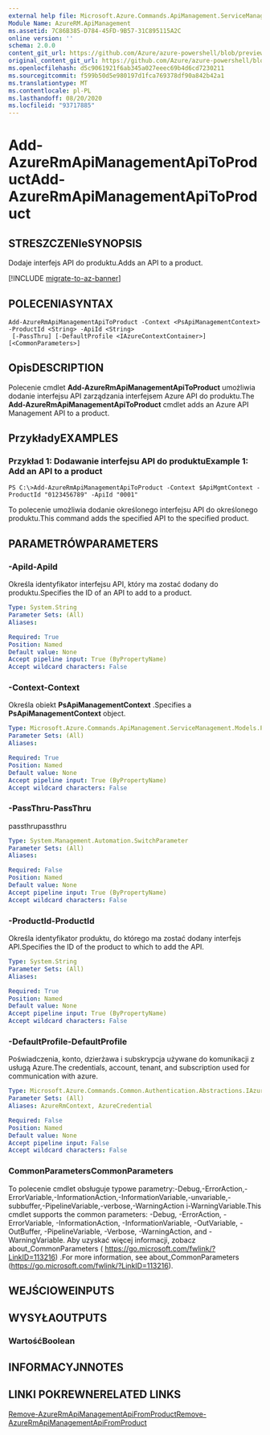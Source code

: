 ```yaml
---
external help file: Microsoft.Azure.Commands.ApiManagement.ServiceManagement.dll-Help.xml
Module Name: AzureRM.ApiManagement
ms.assetid: 7C86B385-D784-45FD-9B57-31C895115A2C
online version: ''
schema: 2.0.0
content_git_url: https://github.com/Azure/azure-powershell/blob/preview/src/ResourceManager/ApiManagement/Commands.ApiManagement/help/Add-AzureRmApiManagementApiToProduct.md
original_content_git_url: https://github.com/Azure/azure-powershell/blob/preview/src/ResourceManager/ApiManagement/Commands.ApiManagement/help/Add-AzureRmApiManagementApiToProduct.md
ms.openlocfilehash: d5c9061921f6ab345a027eeec69b4d6cd7230211
ms.sourcegitcommit: f599b50d5e980197d1fca769378df90a842b42a1
ms.translationtype: MT
ms.contentlocale: pl-PL
ms.lasthandoff: 08/20/2020
ms.locfileid: "93717885"
---
```

# <span data-ttu-id="02cda-101">Add-AzureRmApiManagementApiToProduct</span><span class="sxs-lookup"><span data-stu-id="02cda-101">Add-AzureRmApiManagementApiToProduct</span></span>

## <span data-ttu-id="02cda-102">STRESZCZENIe</span><span class="sxs-lookup"><span data-stu-id="02cda-102">SYNOPSIS</span></span>
<span data-ttu-id="02cda-103">Dodaje interfejs API do produktu.</span><span class="sxs-lookup"><span data-stu-id="02cda-103">Adds an API to a product.</span></span>

[!INCLUDE [migrate-to-az-banner](../../includes/migrate-to-az-banner.md)]

## <span data-ttu-id="02cda-104">POLECENIA</span><span class="sxs-lookup"><span data-stu-id="02cda-104">SYNTAX</span></span>

```
Add-AzureRmApiManagementApiToProduct -Context <PsApiManagementContext> -ProductId <String> -ApiId <String>
 [-PassThru] [-DefaultProfile <IAzureContextContainer>] [<CommonParameters>]
```

## <span data-ttu-id="02cda-105">Opis</span><span class="sxs-lookup"><span data-stu-id="02cda-105">DESCRIPTION</span></span>
<span data-ttu-id="02cda-106">Polecenie cmdlet **Add-AzureRmApiManagementApiToProduct** umożliwia dodanie interfejsu API zarządzania interfejsem Azure API do produktu.</span><span class="sxs-lookup"><span data-stu-id="02cda-106">The **Add-AzureRmApiManagementApiToProduct** cmdlet adds an Azure API Management API to a product.</span></span>

## <span data-ttu-id="02cda-107">Przykłady</span><span class="sxs-lookup"><span data-stu-id="02cda-107">EXAMPLES</span></span>

### <span data-ttu-id="02cda-108">Przykład 1: Dodawanie interfejsu API do produktu</span><span class="sxs-lookup"><span data-stu-id="02cda-108">Example 1: Add an API to a product</span></span>
```
PS C:\>Add-AzureRmApiManagementApiToProduct -Context $ApiMgmtContext -ProductId "0123456789" -ApiId "0001"
```

<span data-ttu-id="02cda-109">To polecenie umożliwia dodanie określonego interfejsu API do określonego produktu.</span><span class="sxs-lookup"><span data-stu-id="02cda-109">This command adds the specified API to the specified product.</span></span>

## <span data-ttu-id="02cda-110">PARAMETRÓW</span><span class="sxs-lookup"><span data-stu-id="02cda-110">PARAMETERS</span></span>

### <span data-ttu-id="02cda-111">-ApiId</span><span class="sxs-lookup"><span data-stu-id="02cda-111">-ApiId</span></span>
<span data-ttu-id="02cda-112">Określa identyfikator interfejsu API, który ma zostać dodany do produktu.</span><span class="sxs-lookup"><span data-stu-id="02cda-112">Specifies the ID of an API to add to a product.</span></span>

```yaml
Type: System.String
Parameter Sets: (All)
Aliases: 

Required: True
Position: Named
Default value: None
Accept pipeline input: True (ByPropertyName)
Accept wildcard characters: False
```

### <span data-ttu-id="02cda-113">-Context</span><span class="sxs-lookup"><span data-stu-id="02cda-113">-Context</span></span>
<span data-ttu-id="02cda-114">Określa obiekt **PsApiManagementContext** .</span><span class="sxs-lookup"><span data-stu-id="02cda-114">Specifies a **PsApiManagementContext** object.</span></span>

```yaml
Type: Microsoft.Azure.Commands.ApiManagement.ServiceManagement.Models.PsApiManagementContext
Parameter Sets: (All)
Aliases: 

Required: True
Position: Named
Default value: None
Accept pipeline input: True (ByPropertyName)
Accept wildcard characters: False
```

### <span data-ttu-id="02cda-115">-PassThru</span><span class="sxs-lookup"><span data-stu-id="02cda-115">-PassThru</span></span>
<span data-ttu-id="02cda-116">passthru</span><span class="sxs-lookup"><span data-stu-id="02cda-116">passthru</span></span>

```yaml
Type: System.Management.Automation.SwitchParameter
Parameter Sets: (All)
Aliases: 

Required: False
Position: Named
Default value: None
Accept pipeline input: True (ByPropertyName)
Accept wildcard characters: False
```

### <span data-ttu-id="02cda-117">-ProductId</span><span class="sxs-lookup"><span data-stu-id="02cda-117">-ProductId</span></span>
<span data-ttu-id="02cda-118">Określa identyfikator produktu, do którego ma zostać dodany interfejs API.</span><span class="sxs-lookup"><span data-stu-id="02cda-118">Specifies the ID of the product to which to add the API.</span></span>

```yaml
Type: System.String
Parameter Sets: (All)
Aliases: 

Required: True
Position: Named
Default value: None
Accept pipeline input: True (ByPropertyName)
Accept wildcard characters: False
```

### <span data-ttu-id="02cda-119">-DefaultProfile</span><span class="sxs-lookup"><span data-stu-id="02cda-119">-DefaultProfile</span></span>
<span data-ttu-id="02cda-120">Poświadczenia, konto, dzierżawa i subskrypcja używane do komunikacji z usługą Azure.</span><span class="sxs-lookup"><span data-stu-id="02cda-120">The credentials, account, tenant, and subscription used for communication with azure.</span></span>

```yaml
Type: Microsoft.Azure.Commands.Common.Authentication.Abstractions.IAzureContextContainer
Parameter Sets: (All)
Aliases: AzureRmContext, AzureCredential

Required: False
Position: Named
Default value: None
Accept pipeline input: False
Accept wildcard characters: False
```

### <span data-ttu-id="02cda-121">CommonParameters</span><span class="sxs-lookup"><span data-stu-id="02cda-121">CommonParameters</span></span>
<span data-ttu-id="02cda-122">To polecenie cmdlet obsługuje typowe parametry:-Debug,-ErrorAction,-ErrorVariable,-InformationAction,-InformationVariable,-unvariable,-subbuffer,-PipelineVariable,-verbose,-WarningAction i-WarningVariable.</span><span class="sxs-lookup"><span data-stu-id="02cda-122">This cmdlet supports the common parameters: -Debug, -ErrorAction, -ErrorVariable, -InformationAction, -InformationVariable, -OutVariable, -OutBuffer, -PipelineVariable, -Verbose, -WarningAction, and -WarningVariable.</span></span> <span data-ttu-id="02cda-123">Aby uzyskać więcej informacji, zobacz about_CommonParameters ( https://go.microsoft.com/fwlink/?LinkID=113216) .</span><span class="sxs-lookup"><span data-stu-id="02cda-123">For more information, see about_CommonParameters (https://go.microsoft.com/fwlink/?LinkID=113216).</span></span>

## <span data-ttu-id="02cda-124">WEJŚCIOWE</span><span class="sxs-lookup"><span data-stu-id="02cda-124">INPUTS</span></span>

## <span data-ttu-id="02cda-125">WYSYŁA</span><span class="sxs-lookup"><span data-stu-id="02cda-125">OUTPUTS</span></span>

### <span data-ttu-id="02cda-126">Wartość</span><span class="sxs-lookup"><span data-stu-id="02cda-126">Boolean</span></span>

## <span data-ttu-id="02cda-127">INFORMACYJN</span><span class="sxs-lookup"><span data-stu-id="02cda-127">NOTES</span></span>

## <span data-ttu-id="02cda-128">LINKI POKREWNE</span><span class="sxs-lookup"><span data-stu-id="02cda-128">RELATED LINKS</span></span>

[<span data-ttu-id="02cda-129">Remove-AzureRmApiManagementApiFromProduct</span><span class="sxs-lookup"><span data-stu-id="02cda-129">Remove-AzureRmApiManagementApiFromProduct</span></span>](./Remove-AzureRmApiManagementApiFromProduct.md)



